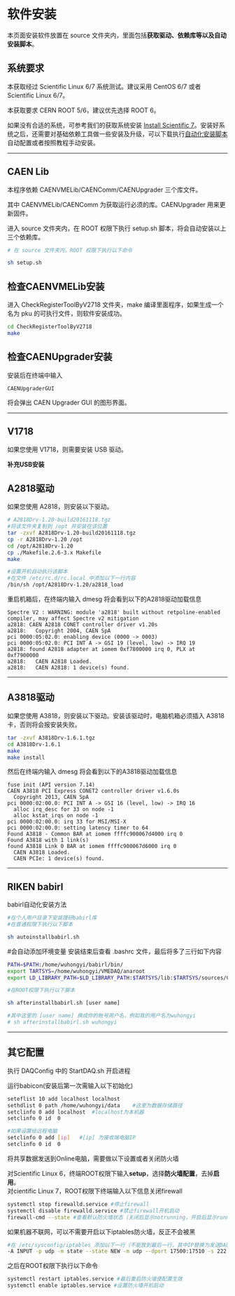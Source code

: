 <!-- INSTALL.md --- 
;; 
;; Description: 
;; Author: Hongyi Wu(吴鸿毅)
;; Email: wuhongyi@qq.com 
;; Created: 一 12月  3 10:24:55 2018 (+0800)
;; Last-Updated: 一 12月  3 21:56:00 2018 (+0800)
;;           By: Hongyi Wu(吴鸿毅)
;;     Update #: 17
;; URL: http://wuhongyi.cn -->

# 软件安装

<!-- toc -->

本页面安装软件放置在 source 文件夹内，里面包括**获取驱动、依赖库等以及自动安装脚本**。


## 系统要求

本获取经过 Scientific Linux 6/7 系统测试。建议采用 CentOS 6/7 或者 Scientific Linux 6/7。

本获取要求 CERN ROOT 5/6，建议优先选择 ROOT 6。

如果没有合适的系统，可参考我们的获取系统安装 [Install Scientific 7](http://wuhongyi.cn/CodeProject/ScientisicLinux72.html)。安装好系统之后，还需要对基础依赖工具做一些安装及升级，可以下载执行[自动化安装脚本](https://github.com/wuhongyi/BasicConfiguration)自动配置或者按照教程手动安装。

----

## CAEN Lib

本程序依赖 CAENVMELib/CAENComm/CAENUpgrader 三个库文件。

其中 CAENVMELib/CAENComm 为获取运行必须的库。CAENUpgrader 用来更新固件。

进入 source 文件夹内，在 ROOT 权限下执行 setup.sh 脚本，将会自动安装以上三个依赖库。

```bash
# 在 source 文件夹内，ROOT 权限下执行以下命令

sh setup.sh
```

## 检查CAENVMELib安装

进入 CheckRegisterToolByV2718 文件夹，make 编译里面程序，如果生成一个名为 pku 的可执行文件，则软件安装成功。

```bash
cd CheckRegisterToolByV2718
make
```


## 检查CAENUpgrader安装

安装后在终端中输入 
```
CAENUpgraderGUI
```
将会弹出 CAEN Upgrader GUI 的图形界面。



----

## V1718

如果您使用 V1718，则需要安装 USB 驱动。

**补充USB安装**



## A2818驱动

如果您使用 A2818，则安装以下驱动。

```bash
# A2818Drv-1.20-build20161118.tgz
#将该文件夹复制到 /opt 并安装在该位置
tar -zxvf A2818Drv-1.20-build20161118.tgz
cp -r A2818Drv-1.20 /opt
cd /opt/A2818Drv-1.20
cp ./Makefile.2.6-3.x Makefile
make

#设置开机自动执行该脚本
#在文件 /etc/rc.d/rc.local 中添加以下一行内容
/bin/sh /opt/A2818Drv-1.20/a2818_load
```

重启机箱后，在终端内输入 dmesg 将会看到以下的A2818驱动加载信息

```
Spectre V2 : WARNING: module 'a2818' built without retpoline-enabled compiler, may affect Spectre v2 mitigation
a2818: CAEN A2818 CONET controller driver v1.20s
a2818:   Copyright 2004, CAEN SpA
pci 0000:05:02.0: enabling device (0000 -> 0003)
pci 0000:05:02.0: PCI INT A -> GSI 19 (level, low) -> IRQ 19
a2818: found A2818 adapter at iomem 0xf7800000 irq 0, PLX at 0xf7900000
a2818:   CAEN A2818 Loaded.
a2818:   CAEN A2818: 1 device(s) found.
```

----

## A3818驱动

如果您使用 A3818，则安装以下驱动。安装该驱动时，电脑机箱必须插入 A3818 卡，否则将会报安装失败。

```bash
tar -zxvf A3818Drv-1.6.1.tgz
cd A3818Drv-1.6.1
make 
make install
```

然后在终端内输入 dmesg 将会看到以下的A3818驱动加载信息
```
fuse init (API version 7.14)
CAEN A3818 PCI Express CONET2 controller driver v1.6.0s
  Copyright 2013, CAEN SpA
pci 0000:02:00.0: PCI INT A -> GSI 16 (level, low) -> IRQ 16
  alloc irq_desc for 33 on node -1
  alloc kstat_irqs on node -1
pci 0000:02:00.0: irq 33 for MSI/MSI-X
pci 0000:02:00.0: setting latency timer to 64
Found A3818 - Common BAR at iomem ffffc900067d4000 irq 0
Found A3818 with 1 link(s)
found A3818 Link 0 BAR at iomem ffffc900067d6000 irq 0
  CAEN A3818 Loaded.
  CAEN PCIe: 1 device(s) found.
```


----

## RIKEN babirl

babirl自动化安装方法

```bash
#在个人用户目录下安装理研babirl库
#在普通权限下执行以下脚本

sh autoinstallbabirl.sh
```

#会自动添加环境变量
安装结束后查看 .bashrc 文件，最后将多了三行如下内容

```bash
PATH=$PATH:/home/wuhongyi/babirl/bin/
export TARTSYS=/home/wuhongyi/VMEDAQ/anaroot
export LD_LIBRARY_PATH=$LD_LIBRARY_PATH:$TARTSYS/lib:$TARTSYS/sources/Core
```


```bash
#在ROOT权限下执行以下脚本

sh afterinstallbabirl.sh [user name]

#其中这里的 [user name] 换成你的帐号用户名，例如我的用户名为wuhongyi
# sh afterinstallbabirl.sh wuhongyi
```



----

## 其它配置

执行 DAQConfig 中的 StartDAQ.sh 开启进程


运行babicon(安装后第一次需输入以下初始化)

```bash
seteflist 10 add localhost localhost
sethdlist 0 path /home/wuhongyi/data    #这里为数据存储路径
setclinfo 0 add localhost  #localhost为本机器
setclinfo 0 id  0

#如果设置给远程电脑
setclinfo 0 add [ip]   #[ip] 为接收端电脑IP 
setclinfo 0 id  0
```

将共享数据发送到Online电脑，需要做以下设置或者关闭防火墙

对Scientific Linux 6，终端ROOT权限下输入**setup**，选择**防火墙配置**，去掉**启用**。  
对cientific Linux 7，ROOT权限下终端输入以下信息关闭firewall  
```bash
systemctl stop firewalld.service #停止firewall
systemctl disable firewalld.service #禁止firewall开机启动
firewall-cmd --state #查看默认防火墙状态（关闭后显示notrunning，开启后显示running）
```

如果机器不联网，可以不需要开启以下iptables防火墙，反正不会被黑

```bash
#在 /etc/sysconfig/iptables 添加以下一行（不能放到最后一行，其中IP替换为发送DAQ电脑的IP）
-A INPUT -p udp -m state --state NEW -m udp --dport 17500:17510 -s 222.29.111.201 -j ACCEPT
```

之后在ROOT权限下执行以下命令

```bash
systemctl restart iptables.service #最后重启防火墙使配置生效
systemctl enable iptables.service #设置防火墙开机启动
```





<!-- INSTALL.md ends here -->
